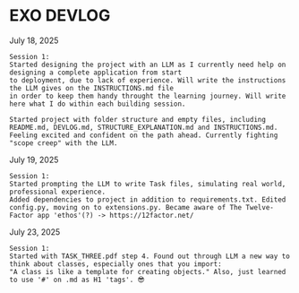 # EXO DEVLOG

July 18, 2025

    Session 1:
    Started designing the project with an LLM as I currently need help on designing a complete application from start
    to deployment, due to lack of experience. Will write the instructions the LLM gives on the INSTRUCTIONS.md file
    in order to keep them handy throught the learning journey. Will write here what I do within each building session.

    Started project with folder structure and empty files, including README.md, DEVLOG.md, STRUCTURE_EXPLANATION.md and INSTRUCTIONS.md. Feeling excited and confident on the path ahead. Currently fighting "scope creep" with the LLM.

July 19, 2025

    Session 1:
    Started prompting the LLM to write Task files, simulating real world, professional experience. 
    Added dependencies to project in addition to requirements.txt. Edited config.py, moving on to extensions.py. Became aware of The Twelve-Factor app 'ethos'(?) -> https://12factor.net/

July 23, 2025

    Session 1:
    Started with TASK_THREE.pdf step 4. Found out through LLM a new way to think about classes, especially ones that you import: 
    "A class is like a template for creating objects." Also, just learned to use '#' on .md as H1 'tags'. 😎
